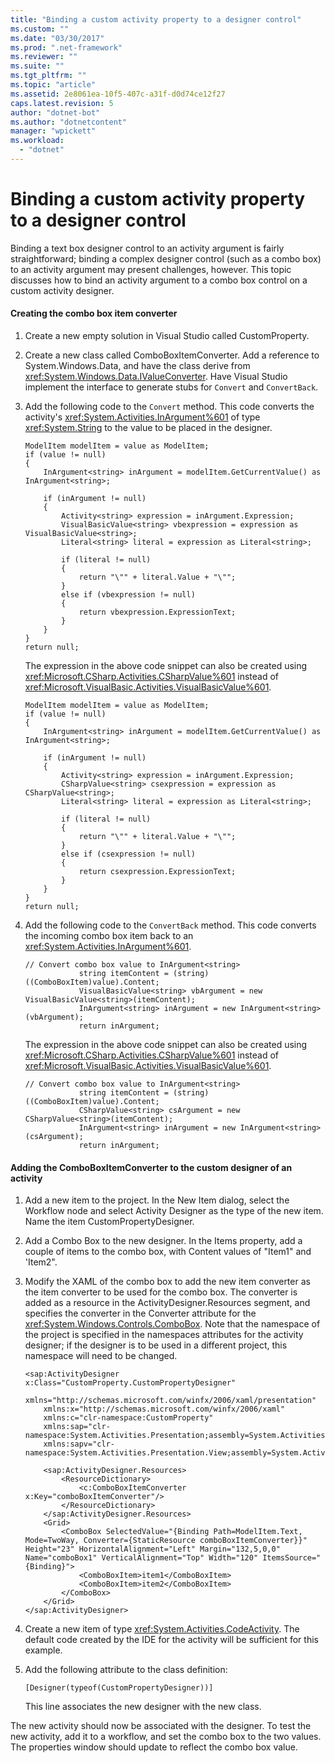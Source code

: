 ```yaml
---
title: "Binding a custom activity property to a designer control"
ms.custom: ""
ms.date: "03/30/2017"
ms.prod: ".net-framework"
ms.reviewer: ""
ms.suite: ""
ms.tgt_pltfrm: ""
ms.topic: "article"
ms.assetid: 2e8061ea-10f5-407c-a31f-d0d74ce12f27
caps.latest.revision: 5
author: "dotnet-bot"
ms.author: "dotnetcontent"
manager: "wpickett"
ms.workload: 
  - "dotnet"
---
```

# Binding a custom activity property to a designer control
Binding a text box designer control to an activity argument is fairly straightforward; binding a complex designer control (such as a combo box) to an activity argument may present challenges, however. This topic discusses how to bind an activity argument to a combo box control on a custom activity designer.  
  
#### Creating the combo box item converter  
  
1.  Create a new empty solution in Visual Studio called CustomProperty.  
  
2.  Create a new class called ComboBoxItemConverter. Add a reference to System.Windows.Data, and have the class derive from <xref:System.Windows.Data.IValueConverter>. Have Visual Studio implement the interface to generate stubs for `Convert` and `ConvertBack`.  
  
3.  Add the following code to the `Convert` method. This code converts the activity's <xref:System.Activities.InArgument%601> of type <xref:System.String> to the value to be placed in the designer.  
  
    ```  
    ModelItem modelItem = value as ModelItem;  
    if (value != null)  
    {  
        InArgument<string> inArgument = modelItem.GetCurrentValue() as InArgument<string>;  
  
        if (inArgument != null)  
        {  
            Activity<string> expression = inArgument.Expression;  
            VisualBasicValue<string> vbexpression = expression as VisualBasicValue<string>;  
            Literal<string> literal = expression as Literal<string>;  
  
            if (literal != null)  
            {  
                return "\"" + literal.Value + "\"";  
            }  
            else if (vbexpression != null)  
            {  
                return vbexpression.ExpressionText;  
            }  
        }  
    }  
    return null;  
    ```  
  
     The expression in the above code snippet can also be created using <xref:Microsoft.CSharp.Activities.CSharpValue%601> instead of <xref:Microsoft.VisualBasic.Activities.VisualBasicValue%601>.  
  
    ```  
    ModelItem modelItem = value as ModelItem;  
    if (value != null)  
    {  
        InArgument<string> inArgument = modelItem.GetCurrentValue() as InArgument<string>;  
  
        if (inArgument != null)  
        {  
            Activity<string> expression = inArgument.Expression;  
            CSharpValue<string> csexpression = expression as CSharpValue<string>;  
            Literal<string> literal = expression as Literal<string>;  
  
            if (literal != null)  
            {  
                return "\"" + literal.Value + "\"";  
            }  
            else if (csexpression != null)  
            {  
                return csexpression.ExpressionText;  
            }  
        }  
    }  
    return null;  
    ```  
  
4.  Add the following code to the `ConvertBack` method. This code converts the incoming combo box item back to an <xref:System.Activities.InArgument%601>.  
  
    ```  
    // Convert combo box value to InArgument<string>  
                string itemContent = (string)((ComboBoxItem)value).Content;  
                VisualBasicValue<string> vbArgument = new VisualBasicValue<string>(itemContent);  
                InArgument<string> inArgument = new InArgument<string>(vbArgument);  
                return inArgument;  
    ```  
  
     The expression in the above code snippet can also be created using <xref:Microsoft.CSharp.Activities.CSharpValue%601> instead of <xref:Microsoft.VisualBasic.Activities.VisualBasicValue%601>.  
  
    ```  
    // Convert combo box value to InArgument<string>  
                string itemContent = (string)((ComboBoxItem)value).Content;  
                CSharpValue<string> csArgument = new CSharpValue<string>(itemContent);  
                InArgument<string> inArgument = new InArgument<string>(csArgument);  
                return inArgument;  
    ```  
  
#### Adding the ComboBoxItemConverter to the custom designer of an activity  
  
1.  Add a new item to the project. In the New Item dialog, select the Workflow node and select Activity Designer as the type of the new item. Name the item CustomPropertyDesigner.  
  
2.  Add a Combo Box to the new designer. In the Items property, add a couple of items to the combo box, with Content values of "Item1" and 'Item2".  
  
3.  Modify the XAML of the combo box to add the new item converter as the item converter to be used for the combo box. The converter is added as a resource in the ActivityDesigner.Resources segment, and specifies the converter in the Converter attribute for the <xref:System.Windows.Controls.ComboBox>. Note that the namespace of the project is specified in the namespaces attributes for the activity designer; if the designer is to be used in a different project, this namespace will need to be changed.  
  
    ```  
    <sap:ActivityDesigner x:Class="CustomProperty.CustomPropertyDesigner"  
        xmlns="http://schemas.microsoft.com/winfx/2006/xaml/presentation"  
        xmlns:x="http://schemas.microsoft.com/winfx/2006/xaml"  
        xmlns:c="clr-namespace:CustomProperty"  
        xmlns:sap="clr-namespace:System.Activities.Presentation;assembly=System.Activities.Presentation"  
        xmlns:sapv="clr-namespace:System.Activities.Presentation.View;assembly=System.Activities.Presentation">  
  
        <sap:ActivityDesigner.Resources>  
            <ResourceDictionary>  
                <c:ComboBoxItemConverter x:Key="comboBoxItemConverter"/>  
            </ResourceDictionary>  
        </sap:ActivityDesigner.Resources>  
        <Grid>  
            <ComboBox SelectedValue="{Binding Path=ModelItem.Text, Mode=TwoWay, Converter={StaticResource comboBoxItemConverter}}"  Height="23" HorizontalAlignment="Left" Margin="132,5,0,0" Name="comboBox1" VerticalAlignment="Top" Width="120" ItemsSource="{Binding}">  
                <ComboBoxItem>item1</ComboBoxItem>  
                <ComboBoxItem>item2</ComboBoxItem>  
            </ComboBox>  
        </Grid>  
    </sap:ActivityDesigner>  
    ```  
  
4.  Create a new item of type <xref:System.Activities.CodeActivity>. The default code created by the IDE for the activity will be sufficient for this example.  
  
5.  Add the following attribute to the class definition:  
  
    ```  
    [Designer(typeof(CustomPropertyDesigner))]  
    ```  
  
     This line associates the new designer with the new class.  
  
 The new activity should now be associated with the designer. To test the new activity, add it to a workflow, and set the combo box to the two values. The properties window should update to reflect the combo box value.
